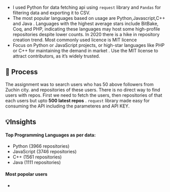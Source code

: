 * I used Python for data fetching api using ```request``` library and ```Pandas``` for filtering data and exporting it to CSV.
* The most popular languages based on usage are Python,Javascript,C++ and Java . Languages with the highest average stars include BitBake, Coq, and PHP, indicating these languages may host some high-profile repositories despite lower counts. In 2020 there is a hike in repository creation trend. Most commonly used licence is MIT licence
* Focus on Python or JavaScript projects, or high-star languages like PHP or C++ for maintaining the demand in market . Use the MIT license to attract contributors, as it’s widely trusted.
## 🚜 Process
  The assignment was to search users who has 50 above followers from Zuchin city. and repositories of these users. There is no direct way to find users with repos. First we need to fetch the users, then repositories of that each users but upto **500 latest repos** . ```request``` library made easy for consuming the API including the parameteres and API KEY.
## 💡Insights
#### Top Programming Languages as per data:
- Python (3966 repositories)
- JavaScript (3746 repositories)
- C++ (1561 repositories)
- Java (1111 repositories)

#### Most popolar users
- 
